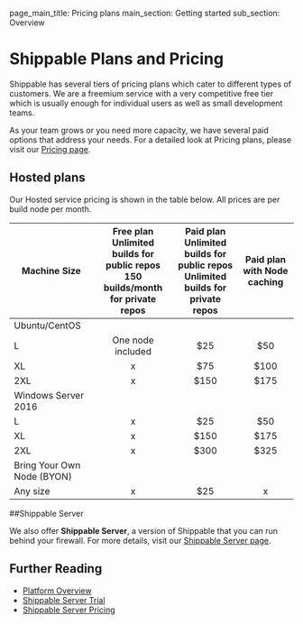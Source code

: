 page_main_title: Pricing plans
main_section: Getting started
sub_section: Overview

# Shippable Plans and Pricing

Shippable has several tiers of pricing plans which cater to different types of customers. We are a freemium service with a very competitive free tier which is usually enough for individual users as well as small development teams.

As your team grows or you need more capacity, we have several paid options that address your needs. For a detailed look at Pricing plans, please visit our [Pricing page](https://www.shippable.com/pricing.html).

## Hosted plans

Our Hosted service pricing is shown in the table below. All prices are per build node per month.

| Machine Size        	| Free plan <br>Unlimited builds for public repos<br>150 builds/month for private repos 	| Paid plan <br>Unlimited builds for public repos<br>Unlimited builds for private repos 	| Paid plan with Node caching 	|
|---------------------	|:-------------------------------------------------------------------------------------:	|:-------------------------------------------------------------------------------------:	|:---------------------------:	|
| Ubuntu/CentOS       	|                                                                                       	|                                                                                       	|                             	|
| L                   	|                                   One node included                                   	|                                          $25                                          	|             $50             	|
| XL                  	|                                           x                                           	|                                          $75                                          	|             $100            	|
| 2XL                 	|                                           x                                           	|                                          $150                                         	|             $175            	|
| Windows Server 2016 	|                                                                                       	|                                                                                       	|                             	|
| L                   	|                                           x                                           	|                                          $25                                          	|             $50             	|
| XL                  	|                                           x                                           	|                                          $150                                         	|             $175            	|
| 2XL                 	|                                           x                                           	|                                          $300                                         	|             $325            	|
| Bring Your Own Node (BYON)                	|                                                                                       	|                                                                                       	|                             	|
| Any size            	|                                           x                                           	|                                          $25                                          	|              x              	|


##Shippable Server

We also offer **Shippable Server**, a version of Shippable that you can run behind your firewall. For more details, visit our [Shippable Server page](https://www.shippable.com/enterprise.html).

## Further Reading
* [Platform Overview](/platform/overview)
* [Shippable Server Trial](https://www.shippable.com/enterprise.html)
* [Shippable Server Pricing](https://www.shippable.com/pricing.html)

